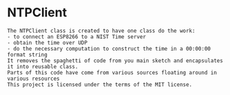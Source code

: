 # NTPClient
	
	The NTPClient class is created to have one class do the work: 
	- to connect an ESP8266 to a NIST Time server
	- obtain the time over UDP
	- do the necessary computation to construct the time in a 00:00:00 format string	
	It removes the spaghetti of code from you main sketch and encapsulates it into reusable class. 
	Parts of this code have come from various sources floating around in various resources
	This project is licensed under the terms of the MIT license.
